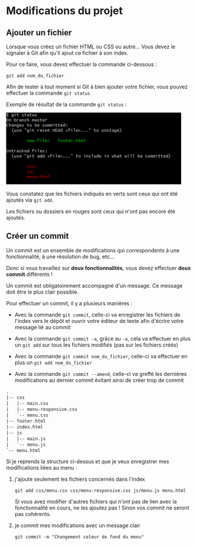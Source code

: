 # Modifications du projet

## Ajouter un fichier

Lorsque vous créez un fichier HTML ou CSS ou autre...
Vous devez le signaler à Git afin qu'il ajout ce fichier à son index.

Pour ce faire, vous devez effectuer la commande ci-dessous :

````
git add nom_du_fichier
````

Afin de tester à tout moment si Git à bien ajouter votre fichier, vous pouvez effectuer la commande ``git status``

Exemple de résultat de la commande ``git status`` :

![git status](image/git-status.png)

Vous constatez que les fichiers indiqués en verts sont ceux qui ont été ajoutés via ``git add``.

Les fichiers ou dossiers en rouges sont ceux qui n'ont pas encore été ajoutés.



## Créer un commit

Un commit est un ensemble de modifications qui correspondents à une fonctionnalité, à une résolution de bug, etc...

Donc si vous travaillez sur **deux fonctionnalités**, vous devez effectuer **deux commit** différents !

Un commit est obligatoirement accompagné d'un message. Ce message doit être le plus clair possible.

Pour effectuer un commit, il y a plusieurs manières :

- Avec la commande ``git commit``, celle-ci va enregistrer les fichiers de l'index vers le dépôt et ouvrir votre éditeur de texte afin d'écrire votre message lié au commit

- Avec la commande ``git commit -a``, grâce au ``-a``, cela va effectuer en plus un ``git add`` sur tous les fichiers modifiés (pas sur les fichiers créés)

- Avec la commande ``git commit nom_du_fichier``, celle-ci va effectuer en plus un ``git add nom_du_fichier``

- Avec la commande ``git commit --amend``, celle-ci va greffé les dernières modifications au dernier commit évitant ainsi de créer trop de commit



````
.
|-- css
|   |-- main.css
|   |-- menu-responsive.css
|   `-- menu.css
|-- footer.html
|-- index.html
|-- js
|   |-- main.js
|   `-- menu.js
`-- menu.html
````

Si je reprends la structure ci-dessus et que je veux enregistrer mes modifications liées au menu :

1. j'ajoute seulement les fichiers concernés dans l'index

    ````
    git add css/menu.css css/menu-responsive.css js/menu.js menu.html
    ````
    
    Si vous avez modifier d'autres fichiers qui n'ont pas de lien avec la fonctionnalité en cours, ne les ajoutez pas !
    Sinon vos commit ne seront pas cohérents.

2. je commit mes modifications avec un message clair

    ````
    git commit -m "Changement coleur de fond du menu"
    ````